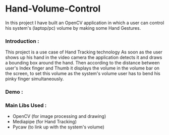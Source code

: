 # Hand-Volume-Control
In this project I have built an OpenCV application in which a user can control his system's (laptop/pc) volume by making
some Hand Gestures.<br>

### Introduction :
This project is a use case of Hand Tracking technology
As soon as the user shows up his hand in the video camera the application detects it and draws a bounding box around the hand.
Then according to the distance between user's Index finger and Thumb it displays the volume in the volume bar on the screen, to set
this volume as the system's volume user has to bend his pinky finger simultaneously.

### Demo :

### Main Libs Used :
- OpenCV (for image processing and drawing)
- Mediapipe (for Hand Tracking)
- Pycaw (to link up with the system's volume)




